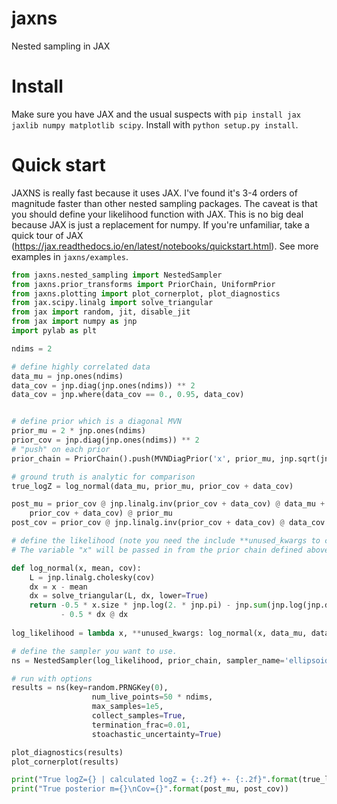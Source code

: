 # jaxns
Nested sampling in JAX

# Install
Make sure you have JAX and the usual suspects with `pip install jax jaxlib numpy matplotlib scipy`.
Install with `python setup.py install`.

# Quick start

JAXNS is really fast because it uses JAX. I've found it's 3-4 orders of magnitude faster than other nested sampling packages.
The caveat is that you should define your likelihood function with JAX. This is no big deal because JAX is just a replacement for numpy. 
If you're unfamiliar, take a quick tour of JAX (https://jax.readthedocs.io/en/latest/notebooks/quickstart.html).
See more examples in `jaxns/examples`.

```python
from jaxns.nested_sampling import NestedSampler
from jaxns.prior_transforms import PriorChain, UniformPrior
from jaxns.plotting import plot_cornerplot, plot_diagnostics
from jax.scipy.linalg import solve_triangular
from jax import random, jit, disable_jit
from jax import numpy as jnp
import pylab as plt

ndims = 2

# define highly correlated data
data_mu = jnp.ones(ndims)
data_cov = jnp.diag(jnp.ones(ndims)) ** 2
data_cov = jnp.where(data_cov == 0., 0.95, data_cov)


# define prior which is a diagonal MVN
prior_mu = 2 * jnp.ones(ndims)
prior_cov = jnp.diag(jnp.ones(ndims)) ** 2
# "push" on each prior
prior_chain = PriorChain().push(MVNDiagPrior('x', prior_mu, jnp.sqrt(jnp.diag(prior_cov))))

# ground truth is analytic for comparison
true_logZ = log_normal(data_mu, prior_mu, prior_cov + data_cov)

post_mu = prior_cov @ jnp.linalg.inv(prior_cov + data_cov) @ data_mu + data_cov @ jnp.linalg.inv(
    prior_cov + data_cov) @ prior_mu
post_cov = prior_cov @ jnp.linalg.inv(prior_cov + data_cov) @ data_cov

# define the likelihood (note you need the include **unused_kwargs to consume unused dummy variables)
# The variable "x" will be passed in from the prior chain defined above.

def log_normal(x, mean, cov):
    L = jnp.linalg.cholesky(cov)
    dx = x - mean
    dx = solve_triangular(L, dx, lower=True)
    return -0.5 * x.size * jnp.log(2. * jnp.pi) - jnp.sum(jnp.log(jnp.diag(L))) \
           - 0.5 * dx @ dx
  
log_likelihood = lambda x, **unused_kwargs: log_normal(x, data_mu, data_cov)

# define the sampler you want to use.
ns = NestedSampler(log_likelihood, prior_chain, sampler_name='ellipsoid')

# run with options
results = ns(key=random.PRNGKey(0),
                  num_live_points=50 * ndims,
                  max_samples=1e5,
                  collect_samples=True,
                  termination_frac=0.01,
                  stoachastic_uncertainty=True)

plot_diagnostics(results)
plot_cornerplot(results)

print("True logZ={} | calculated logZ = {:.2f} +- {:.2f}".format(true_logZ, results.logZ, results.logZerr))
print("True posterior m={}\nCov={}".format(post_mu, post_cov))
```
